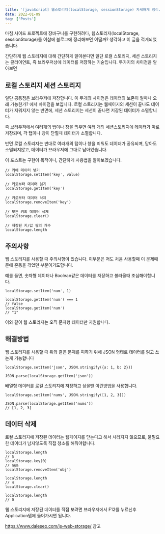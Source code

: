 ```yaml
---
title: '[javaScript] 웹스토리지(localStorage, sessionStorage) 자세하게 정리.'
date: 2022-01-09
tag: ['Posts']
---
```


마침 사이드 프로젝트에 장바구니를 구현하려다, 웹스토리지(localStorage, sessionStorage)를 이참에 블로그에 정리해보면 어떨까? 생각하고 이 글을 적게되었습니다.

간단하게 웹 스토리지에 대해 간단하게 알아본다면 일단 로컬 스토리지, 세션 스토리지는 클라이언트, 즉 브라우저상에 데이터를 저장하는 기술입니다. 두가지의 차이점을 알아보면

## 로컬 스토리지 세션 스토리지

일단 공통점은 브라우저에 저장합니다. 이 두개의 차이점은 데이터의 보존이 얼마나 오래 가능한가? 에서 차이점을 보입니다. 로컬 스토리지는 웹페이지의 세션이 끝나도 데이터가 지워지지 않는 반면에, 세션 스토리지는 세션이 끝나면 저장된 데이터가 소멸합니다.

즉 브라우저에서 여러개의 탭이나 창을 띄우면 여러 개의 세션스토리지에 데이터가 따로 저장되며, 각 탭이나 창이 닫힐때 데이터가 소멸합니다.

반면 로컬 스토리지는 반대로 여러개의 탭이나 창을 띄워도 데이터가 공유되며, 닫아도 소멸되지않고, 데이터가 브라우저에 그대로 남아있습니다.

이 포스트는 구현이 목적이니, 간단하게 사용법을 알아보겠습니다.

```
// 키에 데이터 넣기
localStorage.setItem('key', value)

// 키로부터 데이터 읽기
localStorage.getItem('key')

// 키로부터 데이터 삭제
localStorage.removeItem('key')

// 모든 키의 데이터 삭제
localStorage.clear()

// 저장된 키/값 쌍의 개수
localStorage.length
```

## 주의사항

웹 스토리지를 사용할 때 주의사항이 있습니다. 이부분은 저도 처음 사용할때 이 문제때문에 혼동을 겪었던 부분이기도합니다.

예를 들면, 숫자형 데이터나 Boolean같은 데이터를 저장하고 불러올때 조심해야합니다.

```
localStorage.setItem('num', 1)

localStorage.getItem('num') === 1
// false
localStorage.getItem('num')
// "1"
```

이와 같이 웹 스토리지는 오직 문자형 데이터만 지원합니다.

## 해결방법

웹 스토리지를 사용할 때 위와 같은 문제를 피하기 위해 JSON 형태로 데이터를 읽고 쓰는게 가능합니다

```
localStorage.setItem('json', JSON.stringify({a: 1, b: 2}))

JSON.parse(localStorage.getItem('json'))
```

배열형 데이터를 로컬 스토리지에 저장하고 싶을땐 이런방법을 사용합니다.

```
localStorage.setItem('nums', JSON.stringify([1, 2, 3]))

JSON.parse(localStorage.getItem('nums'))
// [1, 2, 3]
```

## 데이터 삭제

로컬 스토리지에 저장된 데이터는 웹페이지를 닫는다고 해서 사라지지 않으므로, 불필요한 데이터가 남지않도록 직접 청소를 해줘야합니다.

```
localStorage.length
// 5
localStorage.key(0)
// num
localStorage.removeItem('obj')

localStorage.length
// 4
localStorage.clear()

localStorage.length
// 0
```

웹 스토리지에 저장된 데이터를 직접 보려면 브라우저에서 F12를 누르신후 Application탭에 들어가시면 됩니다.

https://www.daleseo.com/js-web-storage/ 참고
